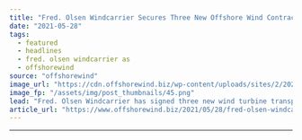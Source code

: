 ```yaml
---
title: "Fred. Olsen Windcarrier Secures Three New Offshore Wind Contracts"
date: "2021-05-28"
tags: 
  - featured
  - headlines
  - fred. olsen windcarrier as
  - offshorewind
source: "offshorewind"
image_url: "https://cdn.offshorewind.biz/wp-content/uploads/sites/2/2020/07/10113924/Brave-Tern-Arrives-in-Taiwan.png"
image_fp: "/assets/img/post_thumbnails/45.png"
lead: "Fred. Olsen Windcarrier has signed three new wind turbine transport and installation contracts with"
article_url: "https://www.offshorewind.biz/2021/05/28/fred-olsen-windcarrier-secures-three-new-offshore-wind-contracts/"
---
```


---
